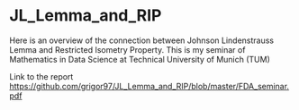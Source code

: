 # JL_Lemma_and_RIP
Here is an overview of the connection between Johnson Lindenstrauss Lemma and Restricted Isometry Property. This is my seminar of Mathematics in Data Science at Technical University of Munich (TUM)

Link to the report https://github.com/grigor97/JL_Lemma_and_RIP/blob/master/FDA_seminar.pdf
